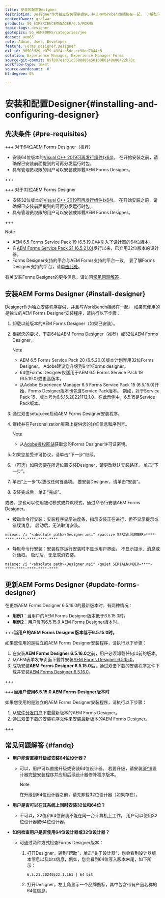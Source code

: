 ```yaml
---
title: 安装和配置Designer
description: Designer作为独立安装程序提供，并且与Workbench捆绑在一起。 了解如何安装独立的Designer。
contentOwner: gtalwar
products: SG_EXPERIENCEMANAGER/6.5/FORMS
topic-tags: designer
geptopics: SG_AEMFORMS/categories/jee
docset: aem65
role: Admin, User, Developer
feature: Forms Designer,Designer
exl-id: 90503d29-e079-43f4-a5dc-ce90ed7844c6
solution: Experience Manager, Experience Manager Forms
source-git-commit: 89f807e1d31c5588d86e50160b0149e00422b78c
workflow-type: tm+mt
source-wordcount: '0'
ht-degree: 0%

---
```


# 安装和配置Designer{#installing-and-configuring-designer}

## 先决条件 {#pre-requisites}

+++ 对于64位AEM Forms Designer（推荐）

* 安装64位版本的[Visual C++ 2019可再发行组件(x64)](https://learn.microsoft.com/en-us/cpp/windows/latest-supported-vc-redist?view=msvc-170)。 在开始安装之前，请确保已安装前面提到的可再分发运行时包。
* 具有管理员权限的用户可以安装或卸载AEM Forms Designer。

+++

+++ 对于32位AEM Forms Designer

* 安装32位版本的[Visual C++ 2019可再发行组件(x64)](https://learn.microsoft.com/en-us/cpp/windows/latest-supported-vc-redist?view=msvc-170)。 在开始安装之前，请确保已安装前面提到的可再分发运行时包。
* 具有管理员权限的用户可以安装或卸载AEM Forms Designer。

+++

>[!NOTE]
>
>* AEM 6.5 Forms Service Pack 19 (6.5.19.0)中引入了设计器的64位版本。
>* 自[AEM Forms Service Pack 21 (6.5.21.0)](https://experienceleague.adobe.com/zh-hans/docs/experience-manager-release-information/aem-release-updates/forms-updates/aem-forms-releases)发行以来，已弃用32位版本的设计器。
> * Forms Designer支持的平台与AEM Forms支持的平台一致。 要了解Forms Designer支持的平台，请[单击此处](/help/forms/using/aem-forms-jee-supported-platforms.md)。

有关安装Forms Designer的更多信息，请访问[常见问题解答](#fandq)。

## 安装AEM Forms Designer {#install-designer}

Designer作为独立安装程序提供，并且与WorkBench捆绑在一起。 如果您使用的是独立的AEM Forms Designer安装程序，请执行以下步骤：

1. 卸载以前版本的AEM Forms Designer（如果已安装）。
1. 根据您的要求，下载64位AEM Forms Designer（推荐）或32位AEM Forms Designer。

   >[!NOTE]
   > 
   >* AEM 6.5 Forms Service Pack 20 (6.5.20.0)版本计划弃用32位Forms Designer。 Adobe建议您升级到64位Forms designer。
   >* 64位Forms Designer仅适用于AEM 6.5 Forms Service Pack 19 (6.5.19.0)或更高版本。
   >* 从Adobe Experience Manager 6.5 Forms Service Pack 15 (6.5.15.0)开始，Forms Designer版本也包含Service Pack版本。 例如，对于Service Pack 15，版本号为6.5.15.20221112.1.0。在此示例中，6.5.15是Service Pack版本。

1. 通过双击setup.exe启动AEM Forms Designer安装程序。
1. 继续并在Personalization屏幕上提供您的详细信息和序列号。

   >[!NOTE]
   >
   >* 从[Adobe授权网站](https://licensing.adobe.com/)获取您的Forms Designer许可证密钥。

1. 如果您接受许可协议，请单击“下一步”继续。
1. （可选）如果您要在所选位置安装Designer，请更改默认安装路径。 单击“下一步”。
1. 单击“上一步”以更改任何首选项。 要安装Designer，请单击“安装”。
1. 安装完成后，单击“完成”。

或者，您也可以使用被动模式或静默模式，通过命令行安装AEM Forms Designer。

* 被动命令行安装：安装程序显示进度条，指示安装正在进行，但不显示提示或错误消息。 启动后，无法取消安装。

```shell
msiexec /i "<absolute path>\Designer.msi" /passive SERIALNUMBER=****-****-****-****-****-****
```

* 静默命令行安装：安装程序运行安装时不显示用户界面。 不显示提示、消息或对话框。 启动后，无法取消安装。

```shell
msiexec /i "<absolute path>\Designer.msi" /quiet SERIALNUMBER=****-****-****-****-****-****
```

## 更新AEM Forms Designer {#update-forms-designer}

在更新AEM Forms Designer 6.5.16.0的最新版本时，有两种情况：

* **用例1**：当用户的AEM Forms Designer版本低于6.5.15.0时。
* **用例2**：用户具有6.5.15.0 AEM Forms Designer版本时。

+++**当用户的AEM Forms Designer版本低于6.5.15.0时。**

如果您使用的是独立的AEM Forms Designer安装程序，请执行以下步骤：

1. 在安装&#x200B;**AEM Forms Designer 6.5.16.0**&#x200B;之前，用户必须卸载任何以前的版本。
1. 从AEM表单发布页面下载并安装[AEM Forms Designer 6.5.15.0](https://experienceleague.adobe.com/docs/experience-manager-release-information/aem-release-updates/forms-updates/aem-forms-releases.html?lang=zh-Hans)。
1. 成功安装&#x200B;**AEM Forms Designer 6.5.15.0**&#x200B;后，通过双击下载的安装程序文件下载并安装[AEM Forms Designer 6.5.16.0](https://experienceleague.adobe.com/docs/experience-manager-release-information/aem-release-updates/forms-updates/aem-forms-releases.html?lang=zh-Hans)。

+++

+++**当用户使用6.5.15.0 AEM Forms Designer版本时**

如果您使用的是独立的AEM Forms Designer安装程序，请执行以下步骤：
1. 从[软件分发门户](https://experienceleague.adobe.com/docs/experience-manager-release-information/aem-release-updates/forms-updates/aem-forms-releases.html?lang=zh-Hans)下载最新版本的AEM Forms Designer。
1. 通过双击下载的安装程序文件来安装最新版本的AEM Forms Designer。

+++

## 常见问题解答 {#fandq}

* **用户能否直接升级或安装64位设计器？**
   * 可以，用户可以直接升级或安装64位设计器。 若要升级，请安装[SP19](https://experience.adobe.com/#/downloads/content/software-distribution/en/aem.html?package=/content/software-distribution/en/details.html/content/dam/aem/public/adobe/packages/cq650/servicepack/fd/Designer-Patch/sp19_x64/aemforms_designer_6_5_0_wwe_win.zip)设计器完整安装程序并应用后续设计器修补程序版本。

     >[!NOTE]
     > 在升级到64位设计器之前，请先卸载32位设计器（如果存在）。

* **用户是否可以在其系统上同时安装32位和64位？**
   * 不可以，32位和64位安装不能在同一台计算机上工作。 用户可以使用32位设计器或64位设计器。

* **如何检查用户是否使用64位设计器或32位设计器？**
   * 可通过两种方式检查Forms Designer版本：

      1. 打开Designer，转到“帮助”，单击“关于设计器”，您会看到设计器版本信息以及bits信息，例如，您会看到64位写入版本末尾，如下所示：

         `6.5.21.20240522.1.161 | 64 bit`
      1. 打开Designer，左上角显示一个品牌图标，其中包含带有产品名称的64位信息。

